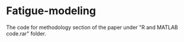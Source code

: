 # Fatigue-modeling
The code for methodology section of the paper under "R and MATLAB code.rar" folder.
